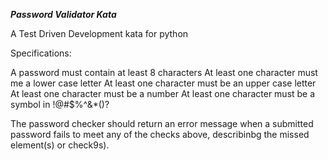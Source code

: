 ***Password Validator Kata***

A Test Driven Development kata for python

Specifications:

A password must contain at least 8 characters
At least one character must me a lower case letter
At least one character must be an upper case letter
At least one character must be a number
At least one character must be a symbol in !@#$%^&*()?

The password checker should return an error message when 
a submitted password fails to meet any of the checks above, 
describinbg the missed element(s) or check9s).
